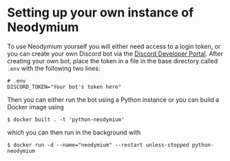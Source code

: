 # Setting up your own instance of Neodymium

To use Neodymium yourself you will either need access to a login token, or
you can create your own Discord bot via the [Discord Developer Portal](https://discord.com/developers/applications).
After creating your own bot, place the token in a file in the base directory
called `.env` with the following two lines:

```
# .env
DISCORD_TOKEN="Your bot's token here"
```

Then you can either run the bot using a Python instance or you can build
a Docker image using

`$ docker built . -t 'python-neodymium'`

which you can then run in the background with

`$ docker run -d --name="neodymium" --restart unless-stopped python-neodymium`
